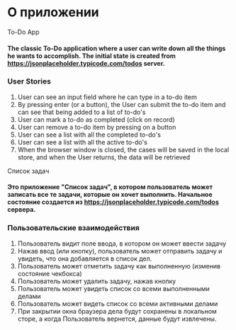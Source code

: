 # О приложении  
To-Do App  
#### The classic To-Do application where a user can write down all the things he wants to accomplish. The initial state is created from **https://jsonplaceholder.typicode.com/todos** server.   

### User Stories   
1. User can see an input field where he can type in a to-do item   
2. By pressing enter (or a button), the User can submit the to-do item and can see that being added to a list of to-do's  
3. User can mark a to-do as completed (click on record)  
4. User can remove a to-do item by pressing on a button  
5. User can see a list with all the completed to-do's  
6. User can see a list with all the active to-do's  
7. When the browser window is closed, the cases will be saved in the local store, and when the User returns, the data will be retrieved  
   
      
 Список задач  
#### Это приложение "Список задач", в котором пользователь может записать все те задачи, которые он хочет выполнить. Начальное состояние   создается из **https://jsonplaceholder.typicode.com/todos** сервера.  

### Пользовательские взаимодействия  
1. Пользователь видит поле ввода, в котором он может ввести задачу  
2. Нажав ввод (или кнопку), пользователь может отправить задачу и увидеть, что она добавляется в список дел.  
3. Пользователь может отметить задачу как выполненную (изменив состояние чекбокса)  
4. Пользователь может удалить задачу, нажав кнопку  
5. Пользователь может увидеть список со всеми выполненными делами  
6. Пользователь может видеть список со всеми активными делами  
7. При закрытии окна браузера дела будут сохранены в локальном сторе, а когда Пользователь вернется, данные будут извлечены.